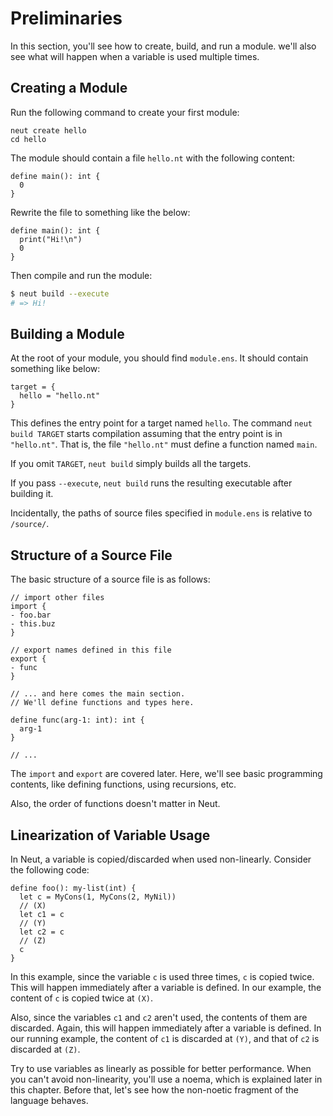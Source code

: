 # Preliminaries

In this section, you'll see how to create, build, and run a module. we'll also see what will happen when a variable is used multiple times.

## Creating a Module

Run the following command to create your first module:

```neut
neut create hello
cd hello
```

The module should contain a file `hello.nt` with the following content:

```neut
define main(): int {
  0
}
```

Rewrite the file to something like the below:

```neut
define main(): int {
  print("Hi!\n")
  0
}
```

Then compile and run the module:

```sh
$ neut build --execute
# => Hi!
```


## Building a Module

At the root of your module, you should find `module.ens`. It should contain something like below:

```neut
target = {
  hello = "hello.nt"
}
```

This defines the entry point for a target named `hello`. The command `neut build TARGET` starts compilation assuming that the entry point is in `"hello.nt"`. That is, the file `"hello.nt"` must define a function named `main`.

If you omit `TARGET`, `neut build` simply builds all the targets.

If you pass `--execute`, `neut build` runs the resulting executable after building it.

Incidentally, the paths of source files specified in `module.ens` is relative to `/source/`.

## Structure of a Source File

The basic structure of a source file is as follows:

```neut
// import other files
import {
- foo.bar
- this.buz
}

// export names defined in this file
export {
- func
}

// ... and here comes the main section.
// We'll define functions and types here.

define func(arg-1: int): int {
  arg-1
}

// ...
```

The `import` and `export` are covered later. Here, we'll see basic programming contents, like defining functions, using recursions, etc.

Also, the order of functions doesn't matter in Neut.

## Linearization of Variable Usage

In Neut, a variable is copied/discarded when used non-linearly. Consider the following code:

```neut
define foo(): my-list(int) {
  let c = MyCons(1, MyCons(2, MyNil))
  // (X)
  let c1 = c
  // (Y)
  let c2 = c
  // (Z)
  c
}
```

In this example, since the variable `c` is used three times, `c` is copied twice. This will happen immediately after a variable is defined. In our example, the content of `c` is copied twice at `(X)`.

Also, since the variables `c1` and `c2` aren't used, the contents of them are discarded. Again, this will happen immediately after a variable is defined. In our running example, the content of `c1` is discarded at `(Y)`, and that of `c2` is discarded at `(Z)`.

Try to use variables as linearly as possible for better performance. When you can't avoid non-linearity, you'll use a noema, which is explained later in this chapter. Before that, let's see how the non-noetic fragment of the language behaves.
